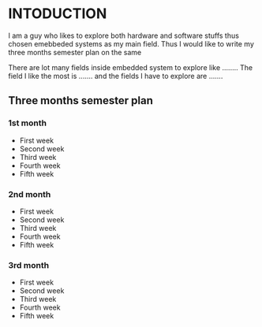 # INTODUCTION

   I am a guy who likes to explore both hardware and software stuffs thus chosen emebbeded systems as my main field. Thus I would like to write my three months semester plan on the same 
   
   There are lot many fields inside embedded system to explore like ........ The field I like the most is ....... and the fields I have to explore are .......
   
## Three months semester plan

### 1st month

- First week
- Second week
- Third week
- Fourth week
- Fifth week 

### 2nd month

- First week
- Second week
- Third week
- Fourth week
- Fifth week 

### 3rd month

- First week
- Second week
- Third week
- Fourth week
- Fifth week 
